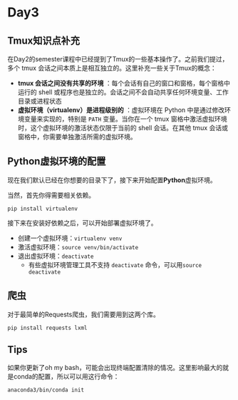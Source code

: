 # Day3

## Tmux知识点补充

在Day2的semester课程中已经提到了Tmux的一些基本操作了。之前我们提过，多个 tmux 会话之间本质上是相互独立的。这里补充一些关于Tmux的概念：

- **tmux 会话之间没有共享的环境** ：每个会话有自己的窗口和窗格，每个窗格中运行的 shell 或程序也是独立的。会话之间不会自动共享任何环境变量、工作目录或进程状态
- **虚拟环境（virtualenv）是进程级别的** ：虚拟环境在 Python 中是通过修改环境变量来实现的，特别是 `PATH` 变量。当你在一个 tmux 窗格中激活虚拟环境时，这个虚拟环境的激活状态仅限于当前的 shell 会话。在其他 tmux 会话或窗格中，你需要单独激活所需的虚拟环境。

## Python虚拟环境的配置

现在我们默认已经在你想要的目录下了，接下来开始配置**Python**虚拟环境。

当然，首先你得需要相关依赖。

```
pip install virtualenv
```
接下来在安装好依赖之后，可以开始部署虚拟环境了。

- 创建一个虚拟环境：`virtualenv venv`
- 激活虚拟环境：`source venv/bin/activate`
- 退出虚拟环境：`deactivate`
  - 有些虚拟环境管理工具不支持 `deactivate` 命令，可以用`source deactivate`
  
## 爬虫

对于最简单的Requests爬虫，我们需要用到这两个库。

```
pip install requests lxml
```


## Tips

如果你更新了oh my bash，可能会出现终端配置清除的情况。这里影响最大的就是conda的配置，所以可以用这行命令：

```
anaconda3/bin/conda init
```

